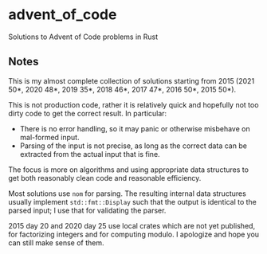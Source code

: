 # advent_of_code

Solutions to Advent of Code problems in Rust

## Notes

This is my almost complete collection of solutions starting from 2015
(2021 50\*, 2020 48\*, 2019 35\*, 2018 46\*, 2017 47\*, 2016 50\*, 2015 50\*).

This is not production code, rather it is relatively quick
and hopefully not too dirty code to get the correct result.
In particular:

* There is no error handling, so it may panic or otherwise misbehave
  on mal-formed input.
* Parsing of the input is not precise, as long as the correct data
  can be extracted from the actual input that is fine.

The focus is more on algorithms and using appropriate data structures
to get both reasonably clean code and reasonable efficiency.

Most solutions use `nom` for parsing. The resulting internal data structures
usually implement `std::fmt::Display` such that the output is identical
to the parsed input; I use that for validating the parser.

2015 day 20 and 2020 day 25 use local crates which are not yet published,
for factorizing integers and for computing modulo.
I apologize and hope you can still make sense of them.
